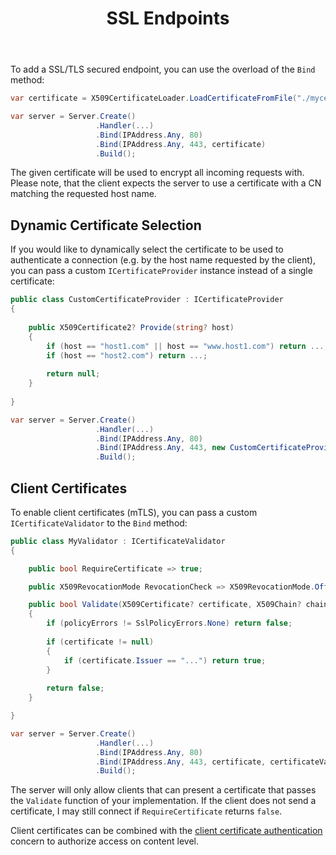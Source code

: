 ﻿---
title: SSL Endpoints
weight: 3
description: 'Host GenHTTP via SSL/TLS endpoints and enable client certificate authentication.'
cascade:
  type: docs
---

To add a SSL/TLS secured endpoint, you can use the overload of the `Bind` method:

```csharp
var certificate = X509CertificateLoader.LoadCertificateFromFile("./mycert.pfx");

var server = Server.Create()
                   .Handler(...)
                   .Bind(IPAddress.Any, 80)
                   .Bind(IPAddress.Any, 443, certificate)
                   .Build();
```

The given certificate will be used to encrypt all incoming requests with. Please note, that
the client expects the server to use a certificate with a CN matching the requested host name.

## Dynamic Certificate Selection

If you would like to dynamically select the certificate to be used to authenticate a connection
(e.g. by the host name requested by the client), you can pass a custom `ICertificateProvider`
instance instead of a single certificate:

```csharp
public class CustomCertificateProvider : ICertificateProvider
{
    
    public X509Certificate2? Provide(string? host) 
    {
        if (host == "host1.com" || host == "www.host1.com") return ...;
        if (host == "host2.com") return ...;
        
        return null; 
    }
    
}

var server = Server.Create()
                   .Handler(...)
                   .Bind(IPAddress.Any, 80)
                   .Bind(IPAddress.Any, 443, new CustomCertificateProvider())
                   .Build();
```

## Client Certificates

To enable client certificates (mTLS), you can pass a custom `ICertificateValidator` to the `Bind` method:

```csharp
public class MyValidator : ICertificateValidator
{

    public bool RequireCertificate => true;

    public X509RevocationMode RevocationCheck => X509RevocationMode.Offline;

    public bool Validate(X509Certificate? certificate, X509Chain? chain, SslPolicyErrors policyErrors)
    {
        if (policyErrors != SslPolicyErrors.None) return false;
        
        if (certificate != null)
        {
            if (certificate.Issuer == "...") return true;
        }
        
        return false;
    }

}

var server = Server.Create()
                   .Handler(...)
                   .Bind(IPAddress.Any, 80)
                   .Bind(IPAddress.Any, 443, certificate, certificateValidator: new MyValidator())
                   .Build();
```

The server will only allow clients that can present a certificate that passes the `Validate`
function of your implementation. If the client does not send a certificate, I may still connect
if `RequireCertificate` returns `false`.

Client certificates can be combined with the [client certificate authentication](/documentation/content/concerns/authentication/#client-certificate-cuthentication) concern
to authorize access on content level.

